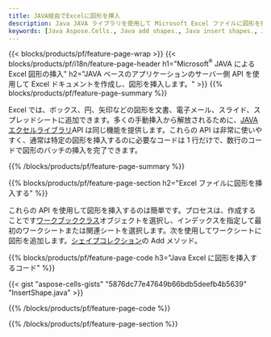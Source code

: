 ```yaml
---
title: JAVA経由でExcelに図形を挿入
description: Java JAVA ライブラリを使用して Microsoft Excel ファイルに図形を挿入する方法を示すソース コード。
keywords: [Java Aspose.Cells., Java add shapes., Java insert shapes., Java create shapes]
---
```

{{< blocks/products/pf/feature-page-wrap >}}
{{< blocks/products/pf/i18n/feature-page-header h1="Microsoft<sup>&reg;</sup> JAVA による Excel 図形の挿入" h2="JAVA ベースのアプリケーションのサーバー側 API を使用して Excel ドキュメントを作成し、図形を挿入します。" >}}
{{% blocks/products/pf/feature-page-summary %}}

 Excel では、ボックス、円、矢印などの図形を文書、電子メール、スライド、スプレッドシートに追加できます。多くの手動挿入から解放されるために、[JAVAエクセルライブラリ](https://releases.aspose.com/cells/java/)API は同じ機能を提供します。これらの API は非常に使いやすく、通常は特定の図形を挿入するのに必要なコードは 1 行だけで、数行のコードで図形のバッチの挿入を完了できます。

{{% /blocks/products/pf/feature-page-summary %}}

{{% blocks/products/pf/feature-page-section h2="Excel ファイルに図形を挿入する" %}}

これらの API を使用して図形を挿入するのは簡単です。プロセスは、作成することです[ワークブッククラス](https://reference.aspose.com/cells/java/com.aspose.cells/workbook/)オブジェクトを選択し、インデックスを指定して最初のワークシートまたは関連シートを選択します。次を使用してワークシートに図形を追加します。[シェイプコレクション](https://reference.aspose.com/cells/java/com.aspose.cells/shapecollection/)の Add メソッド。

{{% blocks/products/pf/feature-page-code h3="Java Excel に図形を挿入するコード" %}}

{{< gist "aspose-cells-gists" "5876dc77e47649b66bdb5deefb4b5639" "InsertShape.java" >}}

{{% /blocks/products/pf/feature-page-code %}}

{{% /blocks/products/pf/feature-page-section %}}
